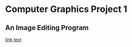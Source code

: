 # Computer Graphics Project 1
## An Image Editing Program
[link text](https:// "http://dgmm.csie.ntust.edu.tw/?ac1=courprojdetail_CG2012F_3&id=5880706e6e9fe&sid=5880711e91d54")
